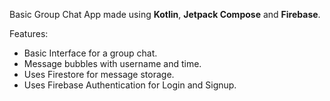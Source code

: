 Basic Group Chat App made using **Kotlin**, **Jetpack Compose** and **Firebase**.

Features:
- Basic Interface for a group chat.
- Message bubbles with username and time.
- Uses Firestore for message storage.
- Uses Firebase Authentication for Login and Signup.

